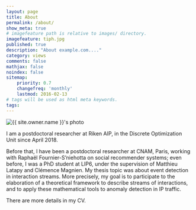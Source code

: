 ```yaml
---
layout: page
title: About
permalink: /about/
show_meta: true
# imagefeature path is relative to images/ directory.
imagefeature: tiph.jpg
published: true
description: "About example.com...."
category: views
comments: false
mathjax: false
noindex: false
sitemap:
    priority: 0.7
    changefreq: 'monthly'
    lastmod: 2016-02-13
# tags will be used as html meta keywords.    
tags:
---
```


<div class="post-author text-center">                       
            <img src="{{ site.urlimg }}{{ site.owner.avatar }}" alt="{{ site.owner.name }}'s photo" itemprop="image" class="post-avatar img-circle img-responsive"/> 
<span class="social-icons" style="padding-top: 10px; padding-bottom: 1px;">
<a href="{{ site.url }}/cv" title="Curriculum Vitae" class="social-icons"><i class="iconm iconm-profile" style="vertical-align: top;"></i></a>
<a href="{{ site.url }}/publications/" class="social-icons" title="Publications"><i class="iconm iconm-file-pdf"></i></a>
<a href="{{ site.owner.linkedin }}" class="social-icons" title="LinkedIn profile"><i class="iconm iconm-linkedin2"></i></a>
</span>
</div>

I am a postdoctoral researcher at Riken AIP, in the Discrete Optimization Unit since April 2018.

Before that, I have been a postdoctoral researcher at CNAM, Paris, working with Raphaël Fournier-S’niehotta on social recommender systems; even before, I was a PhD student at LIP6, under the supervision of Matthieu Latapy and Clémence Magnien. My thesis topic was about event detection in interaction streams. More precisely, my goal is to participate to the elaboration of a theoretical framework to describe streams of interactions, and to apply these mathematical tools to anomaly detection in IP traffic.

There are more details in my CV.

